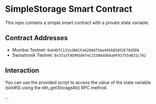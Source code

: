 # SimpleStorage Smart Contract

This repo contains a simple smart contract with a private state variable.

## Contract Addresses

- Mumbai Testnet: `0x64D7C131e2B6CFe628Adf5Aa495685852E76d5D6`
- Swisstronik Testnet: `0x37a3f4D99586feC325B4dd6Aa9F93755eB31c782`

## Interaction

You can use the provided script to access the value of the state variable (slot#0) using the eth_getStorageAt() RPC method.

...
